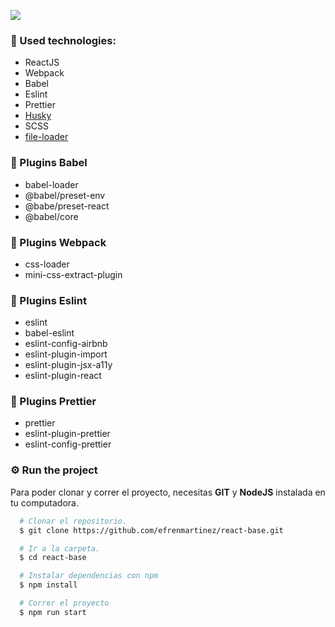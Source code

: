 ![](https://res.cloudinary.com/efrenmartinez/image/upload/v1628112149/covers-github/react-js-base_laoswv.png)

### 🎯 Used technologies:
  * ReactJS
  * Webpack
  * Babel
  * Eslint
  * Prettier
  * [Husky](https://typicode.github.io/husky/#/)
  * SCSS
  * [file-loader](https://github.com/webpack-contrib/file-loader)

### 🎯 Plugins Babel
  * babel-loader
  * @babel/preset-env
  * @babe/preset-react
  * @babel/core

### 🎯 Plugins Webpack
  * css-loader
  * mini-css-extract-plugin

### 🎯 Plugins Eslint
  * eslint
  * babel-eslint
  * eslint-config-airbnb
  * eslint-plugin-import
  * eslint-plugin-jsx-a11y
  * eslint-plugin-react

### 🎯 Plugins Prettier
  * prettier
  * eslint-plugin-prettier
  * eslint-config-prettier

### ⚙️ Run the project

Para poder clonar y correr el proyecto, necesitas **GIT**  y **NodeJS** instalada en tu computadora.

```bash
  # Clonar el repositorio.
  $ git clone https://github.com/efrenmartinez/react-base.git

  # Ir a la carpeta.
  $ cd react-base

  # Instalar dependencias con npm
  $ npm install

  # Correr el proyecto
  $ npm run start
```
